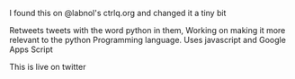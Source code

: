 I found this on @labnol's ctrlq.org and changed it a tiny bit

Retweets tweets with the word python in them, Working on making it more relevant to the python Programming language.
Uses javascript and Google Apps Script

This is live on twitter
